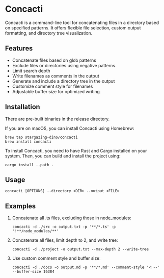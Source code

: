 # Concacti

Concacti is a command-line tool for concatenating files in a directory based on specified patterns. It offers flexible file selection, custom output formatting, and directory tree visualization.

## Features

- Concatenate files based on glob patterns
- Exclude files or directories using negative patterns
- Limit search depth
- Write filenames as comments in the output
- Generate and include a directory tree in the output
- Customize comment style for filenames
- Adjustable buffer size for optimized writing

## Installation

There are pre-built binaries in the release directory.

If you are on macOS, you can install Concacti using Homebrew:

```
brew tap stargazing-dino/concacti
brew install concacti
```

To install Concacti, you need to have Rust and Cargo installed on your system. Then, you can build and install the project using:

```
cargo install --path .
```

## Usage

```
concacti [OPTIONS] --directory <DIR> --output <FILE>
```

## Examples

1. Concatenate all .ts files, excluding those in node_modules:
   ```
   concacti -d ./src -o output.txt -p '**/*.ts' -p '!**/node_modules/**'
   ```

2. Concatenate all files, limit depth to 2, and write tree:
   ```
   concacti -d ./project -o output.txt --max-depth 2 --write-tree
   ```

3. Use custom comment style and buffer size:
   ```
   concacti -d ./docs -o output.md -p '**/*.md' --comment-style '<!--' --buffer-size 16384
   ```